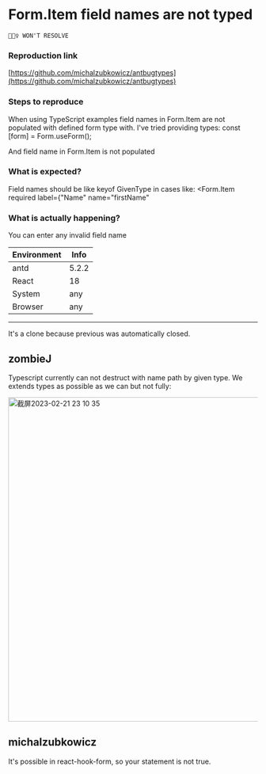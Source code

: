 # Form.Item field names are not typed

`🙅🏻‍♀️ WON'T RESOLVE`

### Reproduction link

[https://github.com/michalzubkowicz/antbugtypes](https://github.com/michalzubkowicz/antbugtypes)

### Steps to reproduce

When using TypeScript examples field names in Form.Item are not populated with defined form type with.
I've tried providing types:
const [form] = Form.useForm<GivenType>();

And field name in Form.Item is not populated

### What is expected?

Field names should be like keyof GivenType in cases like:
<Form.Item
required
label={"Name"
name="firstName"

>

### What is actually happening?

You can enter any invalid field name

| Environment | Info  |
| ----------- | ----- |
| antd        | 5.2.2 |
| React       | 18    |
| System      | any   |
| Browser     | any   |

---

It's a clone because previous was automatically closed.

<!-- generated by ant-design-issue-helper. DO NOT REMOVE -->

## zombieJ

Typescript currently can not destruct with name path by given type. We extends types as possible as we can but not fully:

<img width="655" alt="截屏2023-02-21 23 10 35" src="https://user-images.githubusercontent.com/5378891/220383058-d1d54f47-2a05-445e-99e5-ecf3b95fedb7.png">

## michalzubkowicz

It's possible in react-hook-form, so your statement is not true.
